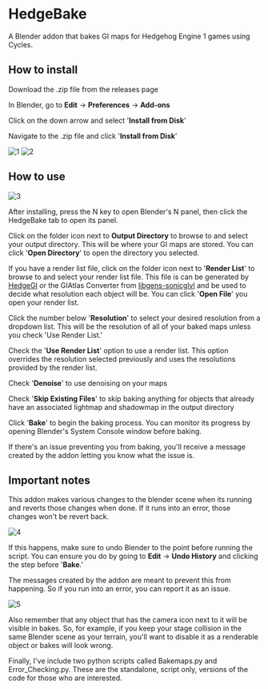 # HedgeBake
A Blender addon that bakes GI maps for Hedgehog Engine 1 games using Cycles.
## How to install
Download the .zip file from the releases page

In Blender, go to **Edit** -> **Preferences** -> **Add-ons**

Click on the down arrow and select '**Install from Disk**'

Navigate to the .zip file and click '**Install from Disk**'

![1](https://github.com/user-attachments/assets/43e36016-074c-4e77-b0d1-76169f60d01a)
![2](https://github.com/user-attachments/assets/e4e870a9-bd6c-48ec-8153-6ebf9284f7f0)

## How to use

![3](https://github.com/user-attachments/assets/d399e064-86ab-4532-ac57-7c3cab11a249)

After installing, press the N key to open Blender's N panel, then click the HedgeBake tab to open its panel.

Click on the folder icon next to **Output Directory** to browse to and select your output directory. This will be where your GI maps are stored. You can click '**Open Directory**' to open the directory you selected.

If you have a render list file, click on the folder icon next to '**Render List**' to browse to and select your render list file. This file is can be generated by [HedgeGI](https://github.com/blueskythlikesclouds/HedgeGI) or the GIAtlas Converter from [libgens-sonicglvl](https://github.com/DarioSamo/libgens-sonicglvl) and be used to decide what resolution each object will be. You can click '**Open File**' you open your render list.

Click the number below '**Resolution**' to select your desired resolution from a dropdown list. This will be the resolution of all of your baked maps unless you check 'Use Render List.'

Check the '**Use Render List**' option to use a render list. This option overrides the resolution selected previously and uses the resolutions provided by the render list.

Check '**Denoise**' to use denoising on your maps

Check '**Skip Existing Files**' to skip baking anything for objects that already have an associated lightmap and shadowmap in the output directory

Click '**Bake**' to begin the baking process. You can monitor its progress by opening Blender's System Console window before baking.

If there's an issue preventing you from baking, you'll receive a message created by the addon letting you know what the issue is.

## Important notes

This addon makes various changes to the blender scene when its running and reverts those changes when done. If it runs into an error, those changes won't be revert back.

![4](https://github.com/user-attachments/assets/200c4661-a55c-47b9-a017-82767e48e1d2)

If this happens, make sure to undo Blender to the point before running the script. You can ensure you do by going to **Edit** -> **Undo History** and clicking the step before '**Bake**.'

The messages created by the addon are meant to prevent this from happening. So if you run into an error, you can report it as an issue.

![5](https://github.com/user-attachments/assets/80f68932-af61-4ee4-ba35-63b5fc526ebe)

Also remember that any object that has the camera icon next to it will be visible in bakes. So, for example, if you keep your stage collision in the same Blender scene as your terrain, you'll want to disable it as a renderable object or bakes will look wrong.

Finally, I've include two python scripts called Bakemaps.py and Error_Checking.py. These are the standalone, script only, versions of the code for those who are interested.
